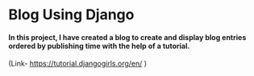 # Blog Using Django

#### In this project, I have created a blog to create and display blog entries ordered by publishing time with the help of a tutorial.
(Link- https://tutorial.djangogirls.org/en/ )
